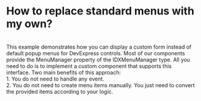 # How to replace standard menus with my own?


<p><br />
This example demonstrates how you can display a custom form instead of default popup menus for DevExpress controls. Most of our components provide the MenuManager property of the IDXMenuManager  type. All you need to do is to implement a custom component that supports this interface. Two main benefits of this approach:<br />
1. You do not need to handle any event. <br />
2. You do not need to create menu items manually. You just need to convert the provided items according to your logic.</p>

<br/>


